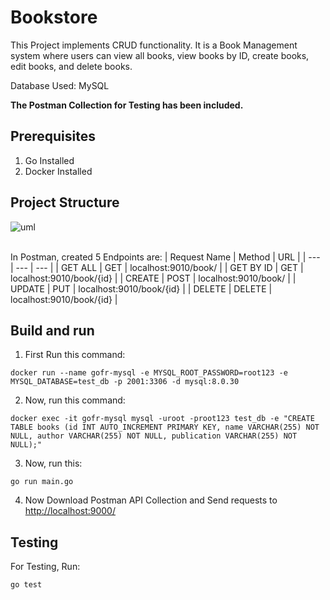 # Bookstore

This Project implements CRUD functionality. It is a Book Management system where users can view all books, view books by ID, create books, edit books, and delete books.

Database Used: MySQL

**The Postman Collection for Testing has been included.**

## Prerequisites

1. Go Installed
2. Docker Installed


## Project Structure
<a><img src="https://i.ibb.co/19MgdX0/uml.png" alt="uml" border="0"></a><br /><a target='_blank' href='https://nonprofitlight.com/mi/manistee/filer-credit-union'></a><br />

In Postman, created 5 Endpoints are: 
    | Request Name | Method | URL |
    | --- | --- | --- |
    | GET ALL | GET | localhost:9010/book/ |
    | GET BY ID | GET | localhost:9010/book/{id} |
    | CREATE | POST | localhost:9010/book/ |
    | UPDATE | PUT | localhost:9010/book/{id} |
    | DELETE | DELETE | localhost:9010/book/{id} |

    

## Build and run

1. First Run this command:
```
docker run --name gofr-mysql -e MYSQL_ROOT_PASSWORD=root123 -e MYSQL_DATABASE=test_db -p 2001:3306 -d mysql:8.0.30
```

2. Now, run this command:
```
docker exec -it gofr-mysql mysql -uroot -proot123 test_db -e "CREATE TABLE books (id INT AUTO_INCREMENT PRIMARY KEY, name VARCHAR(255) NOT NULL, author VARCHAR(255) NOT NULL, publication VARCHAR(255) NOT NULL);"
```

3. Now, run this:
```
go run main.go
```

4. Now Download Postman API Collection and Send requests to [http://localhost:9000/](http://localhost:9000/) 

## Testing

For Testing, Run:
```
go test
```
